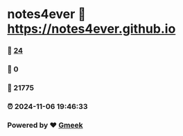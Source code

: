 # notes4ever :link: https://notes4ever.github.io 
### :page_facing_up: [24](https://notes4ever.github.io/tag.html) 
### :speech_balloon: 0 
### :hibiscus: 21775 
### :alarm_clock: 2024-11-06 19:46:33 
### Powered by :heart: [Gmeek](https://github.com/Meekdai/Gmeek)
